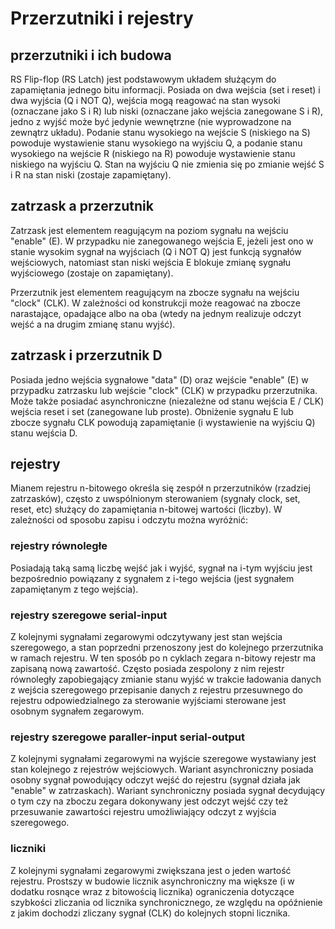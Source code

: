 <!--
SPDX-FileCopyrightText: Robert Ryszard Paciorek <rrp@opcode.eu.org>
SPDX-License-Identifier: MIT

editing note: PDF based
-->

# Przerzutniki i rejestry

## przerzutniki i ich budowa

RS Flip-flop (RS Latch) jest podstawowym układem służącym do zapamiętania jednego bitu informacji. Posiada on dwa wejścia (set i reset) i dwa wyjścia (Q i NOT Q), wejścia mogą reagować na stan wysoki (oznaczane jako S i R) lub niski (oznaczane jako wejścia zanegowane  S i  R), jedno z wyjść może być jedynie wewnętrzne (nie wyprowadzone na zewnątrz układu). Podanie stanu wysokiego na wejście S (niskiego na  S) powoduje wystawienie stanu wysokiego na wyjściu Q, a podanie stanu wysokiego na wejście R (niskiego na  R) powoduje wystawienie stanu niskiego na wyjściu Q. Stan na wyjściu Q nie zmienia się po zmianie wejść S i R na stan niski (zostaje zapamiętany).

## zatrzask a przerzutnik

Zatrzask jest elementem reagującym na poziom sygnału na wejściu "enable" (E). W przypadku nie zanegowanego wejścia E, jeżeli jest ono w stanie wysokim sygnał na wyjściach (Q i NOT Q) jest funkcją sygnałów wejściowych, natomiast stan niski wejścia E blokuje zmianę sygnału wyjściowego (zostaje on zapamiętany).

Przerzutnik jest elementem reagującym na zbocze sygnału na wejściu "clock" (CLK). W zależności od konstrukcji może reagować na zbocze narastające, opadające albo na oba (wtedy na jednym realizuje odczyt wejść a na drugim zmianę stanu wyjść).

## zatrzask i przerzutnik D

Posiada jedno wejścia sygnałowe "data" (D) oraz wejście "enable" (E) w przypadku zatrzasku lub wejście "clock" (CLK) w przypadku przerzutnika. Może także posiadać asynchroniczne (niezależne od stanu wejścia E / CLK) wejścia reset i set (zanegowane lub proste). Obniżenie sygnału E lub zbocze sygnału CLK powodują zapamiętanie (i wystawienie na wyjściu Q) stanu wejścia D.

## rejestry

Mianem rejestru n-bitowego określa się zespół n przerzutników (rzadziej zatrzasków), często z uwspólnionym sterowaniem (sygnały clock, set, reset, etc) służący do zapamiętania n-bitowej wartości (liczby). W zależności od sposobu zapisu i odczytu można wyróżnić:

### rejestry równoległe

Posiadają taką samą liczbę wejść jak i wyjść, sygnał na i-tym wyjściu jest bezpośrednio powiązany z sygnałem z i-tego wejścia (jest sygnałem zapamiętanym z tego wejścia).

### rejestry szeregowe serial-input

Z kolejnymi sygnałami zegarowymi odczytywany jest stan wejścia szeregowego, a stan poprzedni przenoszony jest do kolejnego przerzutnika w ramach rejestru. W ten sposób po n cyklach zegara n-bitowy rejestr ma zapisaną nową zawartość. Często posiada zespolony z nim rejestr równoległy zapobiegający zmianie stanu wyjść w trakcie ładowania danych z wejścia szeregowego przepisanie danych z rejestru przesuwnego do rejestru odpowiedzialnego za sterowanie wyjściami sterowane jest osobnym sygnałem zegarowym.

### rejestry szeregowe paraller-input serial-output

Z kolejnymi sygnałami zegarowymi na wyjście szeregowe wystawiany jest stan kolejnego z rejestrów wejściowych. Wariant asynchroniczny posiada osobny sygnał powodujący odczyt wejść do rejestru (sygnał działa jak "enable" w zatrzaskach). Wariant synchroniczny posiada sygnał decydujący o tym czy na zboczu zegara dokonywany jest odczyt wejść czy też przesuwanie zawartości rejestru umożliwiający odczyt z wyjścia szeregowego.

### liczniki

Z kolejnymi sygnałami zegarowymi zwiększana jest o jeden wartość rejestru. Prostszy w budowie licznik asynchroniczny ma większe (i w dodatku rosnące wraz z bitowością licznika) ograniczenia dotyczące szybkości zliczania od licznika synchronicznego, ze względu na opóźnienie z jakim dochodzi zliczany sygnał (CLK) do kolejnych stopni licznika.
